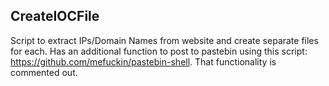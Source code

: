 ## CreateIOCFile
Script to extract IPs/Domain Names from website and create separate files for each.  Has an additional function to post to pastebin using this script:  https://github.com/mefuckin/pastebin-shell.  That functionality is commented out.
